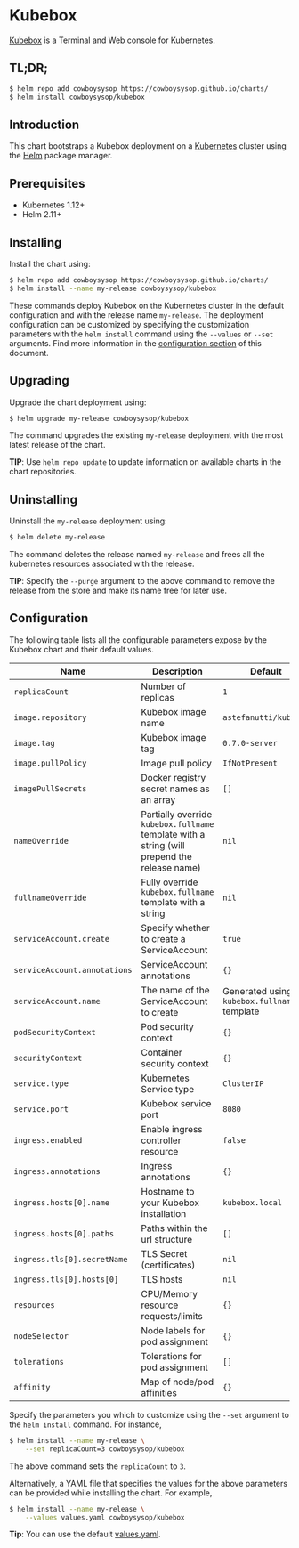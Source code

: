 # Kubebox

[Kubebox](https://github.com/astefanutti/kubebox) is a Terminal and Web console for Kubernetes.

## TL;DR;

```bash
$ helm repo add cowboysysop https://cowboysysop.github.io/charts/
$ helm install cowboysysop/kubebox
```

## Introduction

This chart bootstraps a Kubebox deployment on a [Kubernetes](http://kubernetes.io) cluster using the [Helm](https://helm.sh) package manager.

## Prerequisites

- Kubernetes 1.12+
- Helm 2.11+

## Installing

Install the chart using:

```bash
$ helm repo add cowboysysop https://cowboysysop.github.io/charts/
$ helm install --name my-release cowboysysop/kubebox
```

These commands deploy Kubebox on the Kubernetes cluster in the default configuration and with the release name `my-release`. The deployment configuration can be customized by specifying the customization parameters with the `helm install` command using the `--values` or `--set` arguments. Find more information in the [configuration section](#configuration) of this document.

## Upgrading

Upgrade the chart deployment using:

```bash
$ helm upgrade my-release cowboysysop/kubebox
```

The command upgrades the existing `my-release` deployment with the most latest release of the chart.

**TIP**: Use `helm repo update` to update information on available charts in the chart repositories.

## Uninstalling

Uninstall the `my-release` deployment using:

```bash
$ helm delete my-release
```

The command deletes the release named `my-release` and frees all the kubernetes resources associated with the release.

**TIP**: Specify the `--purge` argument to the above command to remove the release from the store and make its name free for later use.

## Configuration

The following table lists all the configurable parameters expose by the Kubebox chart and their default values.

| Name                         | Description                                                                                  | Default                                         |
|------------------------------|----------------------------------------------------------------------------------------------|-------------------------------------------------|
| `replicaCount`               | Number of replicas                                                                           | `1`                                             |
| `image.repository`           | Kubebox image name                                                                           | `astefanutti/kubebox`                           |
| `image.tag`                  | Kubebox image tag                                                                            | `0.7.0-server`                                  |
| `image.pullPolicy`           | Image pull policy                                                                            | `IfNotPresent`                                  |
| `imagePullSecrets`           | Docker registry secret names as an array                                                     | `[]`                                            |
| `nameOverride`               | Partially override `kubebox.fullname` template with a string (will prepend the release name) | `nil`                                           |
| `fullnameOverride`           | Fully override `kubebox.fullname` template with a string                                     | `nil`                                           |
| `serviceAccount.create`      | Specify whether to create a ServiceAccount                                                   | `true`                                          |
| `serviceAccount.annotations` | ServiceAccount annotations                                                                   | `{}`                                            |
| `serviceAccount.name`        | The name of the ServiceAccount to create                                                     | Generated using the `kubebox.fullname` template |
| `podSecurityContext`         | Pod security context                                                                         | `{}`                                            |
| `securityContext`            | Container security context                                                                   | `{}`                                            |
| `service.type`               | Kubernetes Service type                                                                      | `ClusterIP`                                     |
| `service.port`               | Kubebox service port                                                                         | `8080`                                          |
| `ingress.enabled`            | Enable ingress controller resource                                                           | `false`                                         |
| `ingress.annotations`        | Ingress annotations                                                                          | `{}`                                            |
| `ingress.hosts[0].name`      | Hostname to your Kubebox installation                                                        | `kubebox.local`                                 |
| `ingress.hosts[0].paths`     | Paths within the url structure                                                               | `[]`                                            |
| `ingress.tls[0].secretName`  | TLS Secret (certificates)                                                                    | `nil`                                           |
| `ingress.tls[0].hosts[0]`    | TLS hosts                                                                                    | `nil`                                           |
| `resources`                  | CPU/Memory resource requests/limits                                                          | `{}`                                            |
| `nodeSelector`               | Node labels for pod assignment                                                               | `{}`                                            |
| `tolerations`                | Tolerations for pod assignment                                                               | `[]`                                            |
| `affinity`                   | Map of node/pod affinities                                                                   | `{}`                                            |

Specify the parameters you which to customize using the `--set` argument to the `helm install` command. For instance,

```bash
$ helm install --name my-release \
    --set replicaCount=3 cowboysysop/kubebox
```

The above command sets the `replicaCount` to `3`.

Alternatively, a YAML file that specifies the values for the above parameters can be provided while installing the chart. For example,

```bash
$ helm install --name my-release \
    --values values.yaml cowboysysop/kubebox
```

**Tip**: You can use the default [values.yaml](values.yaml).
